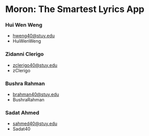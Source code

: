 # Moron: The Smartest Lyrics App

### Hui Wen Weng
- hweng40@stuy.edu
- HuiWenWeng

### Zidanni Clerigo
- zclerigo40@stuy.edu
- zClerigo

### Bushra Rahman
- brahman40@stuy.edu
- BushraRahman

### Sadat Ahmed
- sahmed40@stuy.edu
- Sadat40
